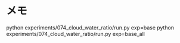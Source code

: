 # メモ

python experiments/074_cloud_water_ratio/run.py exp=base
python experiments/074_cloud_water_ratio/run.py exp=base_all